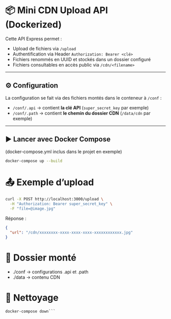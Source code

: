 # 📦 Mini CDN Upload API (Dockerized)

Cette API Express permet :
- Upload de fichiers via `/upload`
- Authentification via Header `Authorization: Bearer <clé>`
- Fichiers renommés en UUID et stockés dans un dossier configuré
- Fichiers consultables en accès public via `/cdn/<filename>`

---

## ⚙️ Configuration

La configuration se fait via des fichiers montés dans le conteneur à `/conf` :

- `/conf/.api` → contient **la clé API** (`super_secret_key` par exemple)
- `/conf/.path` → contient **le chemin du dossier CDN** (`/data/cdn` par exemple)

---

## ▶️ Lancer avec Docker Compose

(docker-compose.yml inclus dans le projet en exemple)

```bash
docker-compose up --build
```

# 📤 Exemple d’upload
```bash
curl -X POST http://localhost:3000/upload \
  -H "Authorization: Bearer super_secret_key" \
  -F "file=@image.jpg"
```
Réponse :
```json
{
  "url": "/cdn/xxxxxxxx-xxxx-xxxx-xxxx-xxxxxxxxxxxx.jpg"
}
```
# 📂  Dossier monté
- ./conf → configurations .api et .path
- ./data → contenu CDN

# 🧼 Nettoyage
```
docker-compose down```